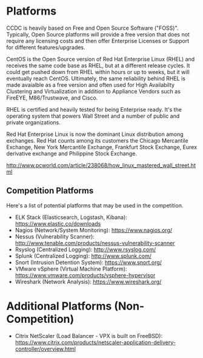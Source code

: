 # Platforms

CCDC is heavily based on Free and Open Source Software ("FOSS)". Typically,
Open Source platforms will provide a free version that does not require any 
licensing costs and then offer Enterprise Licenses or Support for different 
features/upgrades. 

CentOS is the Open Source version of Red Hat Enterprise Linux (RHEL) and receives the 
same code base as RHEL, but at a different release cycles. It could get pushed down 
from RHEL within hours or up to weeks, but it will eventually reach CentOS. Ultimately, 
the same reliability behind RHEL is made avaialble as a free version and often used 
for High Availabilty Clustering and Virtualization in addition to Appliance Vendors 
such as FireEYE, M86/Trustwave, and Cisco. 

RHEL is certified and heavily tested for being Enterprise ready. It's the operating system
that powers Wall Street and a number of public and private organizations. 

Red Hat Enterprise Linux is now the dominant Linux distribution among exchanges.
Red Hat counts among its customers the Chicago Mercantile Exchange, New York Mercantile 
Exchange, Frankfurt Stock Exchange, Eurex derivative exchange and Philippine Stock Exchange. 

http://www.pcworld.com/article/238068/how_linux_mastered_wall_street.html


## Competition Platforms

Here's a list of potential platforms that may be used in the competition. 

* ELK Stack (Elasticsearch, Logstash, Kibana): https://www.elastic.co/downloads
* Nagios (Network/System Monitoring): https://www.nagios.org/
* Nessus (Vulnerability Scanner): http://www.tenable.com/products/nessus-vulnerability-scanner
* Rsyslog (Centralized Logging): http://www.rsyslog.com/
* Splunk (Centralized Logging): http://www.splunk.com/
* Snort (Intrusion Detention System): https://www.snort.org/
* VMware vSphere (Virtual Machine Platform): https://www.vmware.com/products/vsphere-hypervisor
* Wireshark (Network Analysis): https://www.wireshark.org/

# Additional Platforms (Non-Competition)

* Citrix NetScaler (Load Balancer - VPX is built on FreeBSD): https://www.citrix.com/products/netscaler-application-delivery-controller/overview.html 
